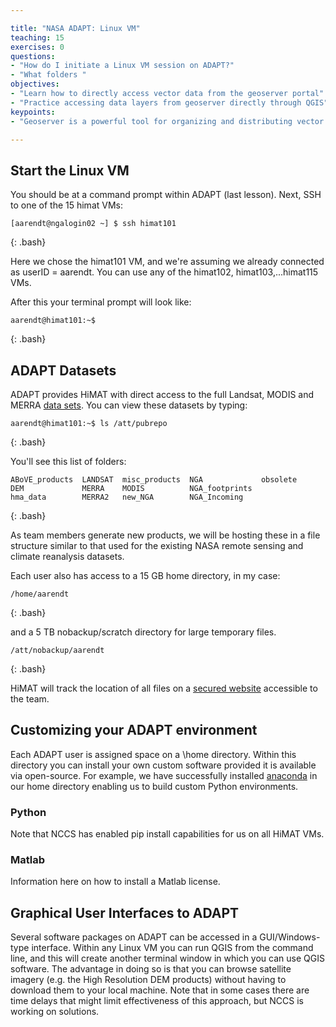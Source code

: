 ```yaml
---

title: "NASA ADAPT: Linux VM"
teaching: 15
exercises: 0
questions:
- "How do I initiate a Linux VM session on ADAPT?"
- "What folders "
objectives:
- "Learn how to directly access vector data from the geoserver portal"
- "Practice accessing data layers from geoserver directly through QGIS"
keypoints:
- "Geoserver is a powerful tool for organizing and distributing vector data in any format"

---
```


## Start the Linux VM

You should be at a command prompt within ADAPT (last lesson). Next, SSH to one of the 15 himat VMs:

~~~
[aarendt@ngalogin02 ~] $ ssh himat101
~~~
{: .bash}

Here we chose the himat101 VM, and we're assuming we already connected as userID = aarendt. You can use any of the himat102, himat103,...himat115 VMs.

After this your terminal prompt will look like:

~~~
aarendt@himat101:~$
~~~
{: .bash}

## ADAPT Datasets

ADAPT provides HiMAT with direct access to the full Landsat, MODIS and MERRA [data sets](https://www.nccs.nasa.gov/services/adapt/data). You can view these datasets by typing:

~~~
aarendt@himat101:~$ ls /att/pubrepo
~~~
{: .bash}

You'll see this list of folders:

~~~
ABoVE_products  LANDSAT  misc_products  NGA             obsolete
DEM             MERRA    MODIS          NGA_footprints
hma_data        MERRA2   new_NGA        NGA_Incoming
~~~
{: .bash}


As team members generate new products, we will be hosting these in a file structure similar to that used for the existing NASA remote sensing and climate reanalysis datasets. 


Each user also has access to a 15 GB home directory, in my case:

~~~
/home/aarendt
~~~
{: .bash}

and a 5 TB nobackup/scratch directory for large temporary files.

~~~
/att/nobackup/aarendt
~~~
{: .bash}

HiMAT will track the location of all files on a [secured website](http://himat.org/team-documents/data-access/) accessible to the team. 

## Customizing your ADAPT environment

Each ADAPT user is assigned space on a \home directory. Within this directory you can install your own custom software provided it is available via open-source. For example, we have successfully installed [anaconda](https://geohackweek.github.io/Introductory/00-conda-tutorial/) in our home directory enabling us to build custom Python environments. 

### Python

Note that NCCS has enabled pip install capabilities for us on all HiMAT VMs. 

### Matlab

Information here on how to install a Matlab license.

## Graphical User Interfaces to ADAPT

Several software packages on ADAPT can be accessed in a GUI/Windows-type interface. Within any Linux VM you can run QGIS from the command line, and this will create another terminal window in which you can use QGIS software. The advantage in doing so is that you can browse satellite imagery (e.g. the High Resolution DEM products) without having to download them to your local machine. Note that in some cases there are time delays that might limit effectiveness of this approach, but NCCS is working on solutions.

